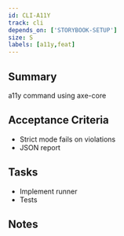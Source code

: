 ```yaml
---
id: CLI-A11Y
track: cli
depends_on: ['STORYBOOK-SETUP']
size: S
labels: [a11y,feat]
---
```


## Summary
a11y command using axe-core

## Acceptance Criteria
- Strict mode fails on violations
- JSON report

## Tasks
- Implement runner
- Tests

## Notes

